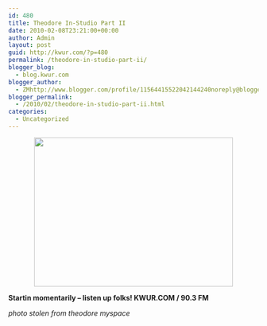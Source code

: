 ```yaml
---
id: 480
title: Theodore In-Studio Part II
date: 2010-02-08T23:21:00+00:00
author: Admin
layout: post
guid: http://kwur.com/?p=480
permalink: /theodore-in-studio-part-ii/
blogger_blog:
  - blog.kwur.com
blogger_author:
  - ZMhttp://www.blogger.com/profile/11564415522042144240noreply@blogger.com
blogger_permalink:
  - /2010/02/theodore-in-studio-part-ii.html
categories:
  - Uncategorized
---
```

<div class="pf-content">
  <p>
    <a onblur="try {parent.deselectBloggerImageGracefully();} catch(e) {}"href="http://c2.ac-images.myspacecdn.com/images02/22/l_98290bbff9ff4eeeb266b4c6c7da77c5.jpg"><img style="display:block; margin:0px auto 10px; text-align:center;cursor:pointer; cursor:hand;width: 400px; height: 300px;" src="http://c2.ac-images.myspacecdn.com/images02/22/l_98290bbff9ff4eeeb266b4c6c7da77c5.jpg" border="0" alt="" /></a>
  </p>
  
  <p>
    <span style="font-weight:bold;">Startin momentarily &#8211; listen up folks! KWUR.COM / 90.3 FM</span>
  </p>
  
  <p>
    <span style="font-style:italic;">photo stolen from theodore myspace</span>
  </p>
</div>